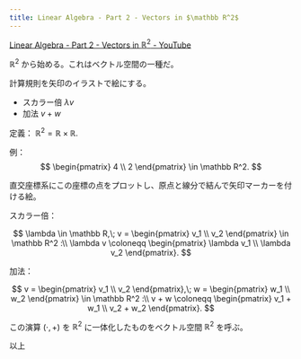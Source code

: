 ```yaml
---
title: Linear Algebra - Part 2 - Vectors in $\mathbb R^2$
---
```


[Linear Algebra - Part 2 - Vectors in $\mathbb R^2$ - YouTube](https://www.youtube.com/watch?v=eS1QJ5Sfz0Q&list=PLBh2i93oe2quLc5zaxD0WHzQTGrXMwAI6&index=2)

$\mathbb R^2$ から始める。これはベクトル空間の一種だ。

計算規則を矢印のイラストで絵にする。

* スカラー倍 $\lambda v$
* 加法 ${v + w}$

定義：
$\mathbb R^2 = \mathbb R \times \mathbb R.$

例：
$$
\begin{pmatrix} 4 \\ 2 \end{pmatrix} \in \mathbb R^2.
$$

直交座標系にこの座標の点をプロットし、原点と線分で結んで矢印マーカーを付ける絵。

スカラー倍：

$$
\lambda \in \mathbb R,\;
v = \begin{pmatrix} v_1 \\ v_2 \end{pmatrix} \in \mathbb R^2
:\\
\lambda v \coloneqq \begin{pmatrix} \lambda v_1 \\ \lambda v_2 \end{pmatrix}.
$$

加法：

$$
v = \begin{pmatrix} v_1 \\ v_2 \end{pmatrix},\;
w = \begin{pmatrix} w_1 \\ w_2 \end{pmatrix} \in \mathbb R^2
:\\
v + w \coloneqq \begin{pmatrix} v_1 + w_1 \\ v_2 + w_2 \end{pmatrix}.
$$

この演算 $(\cdot, +)$ を $\mathbb R^2$ に一体化したものをベクトル空間 $\mathbb R^2$ を呼ぶ。

以上
